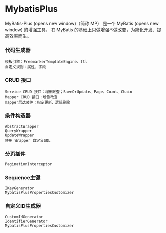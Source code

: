 # MybatisPlus

MyBatis-Plus (opens new window)（简称 MP）
是一个 MyBatis (opens new window) 的增强工具，
在 MyBatis 的基础上只做增强不做改变，为简化开发、提高效率而生。

### 代码生成器
    模板引擎：FreemarkerTemplateEngine、ftl
    自定义规则：属性、字段
    
### CRUD 接口
    Service CRUD 接口：增删改查；SaveOrUpdate、Page、Count、Chain
    Mapper CRUD 接口：增删改查
    mapper层选装件：指定更新、逻辑删除
    
### 条件构造器
    AbstractWrapper
    QueryWrapper
    UpdateWrapper
    使用 Wrapper 自定义SQL
    
### 分页插件
    PaginationInterceptor
    
### Sequence主键
    IKeyGenerator
    MybatisPlusPropertiesCustomizer

### 自定义ID生成器
    CustomIdGenerator
    IdentifierGenerator
    MybatisPlusPropertiesCustomizer
    
